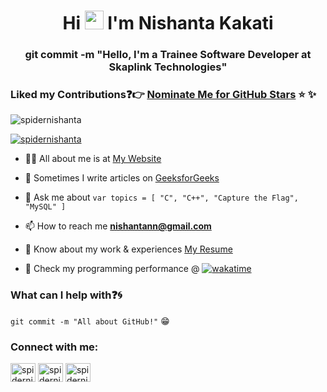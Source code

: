 <h1 align="center">Hi <img src="https://raw.githubusercontent.com/iampavangandhi/iampavangandhi/master/gifs/Hi.gif" width="30px"> I'm Nishanta Kakati</h1>
<h3 align="center">git commit -m "Hello, I'm a Trainee Software Developer at Skaplink Technologies"</h3>

### Liked my Contributions:question::point_right: [Nominate Me for GitHub Stars](https://stars.github.com/nominate/) :star: :sparkles:

<p align="left"> <img src="https://komarev.com/ghpvc/?username=spidernishanta&label=Profile%20views&color=0e75b6&style=flat" alt="spidernishanta" /> </p>

<p align="left"> <a href="https://twitter.com/KakatiNishanta" target="blank"><img src="https://img.shields.io/twitter/follow/KakatiNishanta?logo=twitter&style=for-the-badge" alt="spidernishanta" /></a> </p>


- 👨‍💻 All about me is at [My Website](https://spidernishanta.github.io/)

- 📝 Sometimes I write articles on [GeeksforGeeks](https://auth.geeksforgeeks.org/user/spider004/articles)

- 💬 Ask me about ``` var topics = [ "C", "C++", "Capture the Flag", "MySQL" ] ```

- 📫 How to reach me **nishantann@gmail.com**

- 📄 Know about my work & experiences [My Resume](https://spidernishanta.github.io/images/Nishanta%20Kakati's%20Resume.pdf)

- 📄 Check my programming performance @ [![wakatime](https://wakatime.com/badge/user/f9e4ae6a-d399-4c22-a6f1-645d0fe19421.svg)](https://wakatime.com/@f9e4ae6a-d399-4c22-a6f1-645d0fe19421)


### What can I help with:question::cyclone:
<code>git commit -m "All about GitHub!"</code> :grin:

<h3 align="left">Connect with me:</h3>
<p align="left">
<a href="https://twitter.com/KakatiNishanta" target="blank"><img align="center" src="https://raw.githubusercontent.com/rahuldkjain/github-profile-readme-generator/master/src/images/icons/Social/twitter.svg" alt="spidernishanta" height="30" width="40" /></a>
<a href="https://linkedin.com/in/spider004" target="blank"><img align="center" src="https://raw.githubusercontent.com/rahuldkjain/github-profile-readme-generator/master/src/images/icons/Social/linked-in-alt.svg" alt="spidernishanta" height="30" width="40" /></a>
<a href="https://wa.me/+916003644157" target="blank"><img align="center" src="https://github.com/Templarian/MaterialDesign/blob/master/svg/whatsapp.svg" alt="spidernishanta" height="30" width="40" /></a>
</p>
